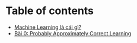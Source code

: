 # Table of contents

* [Machine Learning là cái gì?](README.md)
* [Bài 0: Probably Approximately Correct Learning](bai-0-probably-approximately-correct-learning.md)

